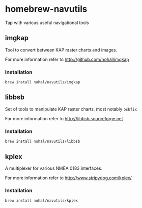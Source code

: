 # homebrew-navutils

Tap with various useful navigational tools

## imgkap

Tool to convert between KAP raster charts and images.

For more information refer to http://github.com/nohal/imgkap

### Installation
```
brew install nohal/navutils/imgkap
```

## libbsb
Set of tools to manipulate KAP raster charts, most notably ```bsbfix```

For more information refer to http://libbsb.sourceforge.net

### Installation
```
brew install nohal/navutils/libbsb
```

## kplex
A multiplexer for various NMEA 0183 interfaces.

For more information refer to http://www.stripydog.com/kplex/

### Installation
```
brew install nohal/navutils/kplex
```
